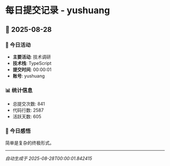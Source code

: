 # 每日提交记录 - yushuang

## 📅 2025-08-28

### 🎯 今日活动
- **主要活动**: 技术调研
- **技术栈**: TypeScript
- **提交时间**: 00:00:01
- **账号**: yushuang

### 📊 统计信息
- 总提交次数: 841
- 代码行数: 2587
- 活跃天数: 605

### 💭 今日感悟
简单是复杂的终极形式。

---
*自动生成于 2025-08-28T00:00:01.842415*
